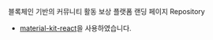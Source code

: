 블록체인 기반의 커뮤니티 활동 보상 플랫폼 랜딩 페이지 Repository

- [material-kit-react](https://github.com/creativetimofficial/material-kit-react)을 사용하였습니다.
